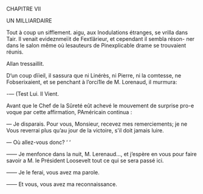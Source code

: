 CHAPITRE VII

UN MILLIARDAIRE

Tout à coup un sifflement. aigu, aux Inodulations étranges, se vrilla dans
Tair. Il venait evideznmeïit de Fextlärieur, et cependant il sembla réson-
ner dans le salon même où lesauteurs de Pinexplicable drame se trouvaient
réunis.

Allan tressaillit.

D‘un coup dïieil, il sassura que ni Linérès, ni Pierre, ni la comtesse, ne
Fobserixaient, et se penchant à l’orci1le de M. Lorenaud, il murmura:

-— (Test Lui. Il Vient.

Avant que le Chef de la Sûreté eût achevé le mouvement de surprise pro-e
voque par cette affirmation, PAméricain continua :

— Je disparais. Pour vous, Monsieur, recevez mes remerciements; je ne
Vous reverrai plus qu’au jour de la victoire, s'il doit jamais luire.

— Où allez-vous donc? ‘ ‘

—— Je menfonce dans la nuit, M. Lerenaud..., et j’espère en vous pour
faire savoir a M. le Président Loosevelt tout ce qui se sera passé ici.

—— Je le ferai, vous avez ma parole.

—— Et vous, vous avez ma reconnaissance.

 

